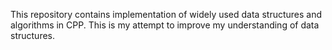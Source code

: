 This repository contains implementation of widely used data structures
and algorithms in CPP. This is my attempt to improve my understanding of data structures.
